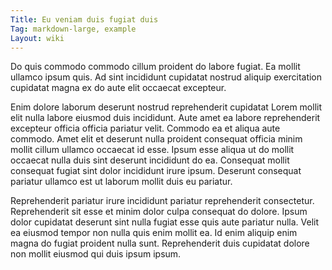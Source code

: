 ```yaml
---
Title: Eu veniam duis fugiat duis
Tag: markdown-large, example
Layout: wiki
---
```

Do quis commodo commodo cillum proident do labore fugiat. Ea mollit ullamco ipsum quis. Ad sint incididunt cupidatat nostrud aliquip exercitation cupidatat magna ex do aute elit occaecat excepteur.

Enim dolore laborum deserunt nostrud reprehenderit cupidatat Lorem mollit elit nulla labore eiusmod duis incididunt. Aute amet ea labore reprehenderit excepteur officia officia pariatur velit. Commodo ea et aliqua aute commodo. Amet elit et deserunt nulla proident consequat officia minim mollit cillum ullamco occaecat id esse. Ipsum esse aliqua ut do mollit occaecat nulla duis sint deserunt incididunt do ea. Consequat mollit consequat fugiat sint dolor incididunt irure ipsum. Deserunt consequat pariatur ullamco est ut laborum mollit duis eu pariatur.

Reprehenderit pariatur irure incididunt pariatur reprehenderit consectetur. Reprehenderit sit esse et minim dolor culpa consequat do dolore. Ipsum dolor cupidatat deserunt sint nulla fugiat esse quis aute pariatur nulla. Velit ea eiusmod tempor non nulla quis enim mollit ea. Id enim aliquip enim magna do fugiat proident nulla sunt. Reprehenderit duis cupidatat dolore non mollit eiusmod qui duis ipsum ipsum.